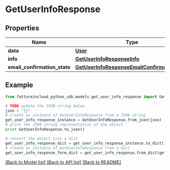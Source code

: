 # GetUserInfoResponse



## Properties
Name | Type | Description | Notes
------------ | ------------- | ------------- | -------------
**data** | [**User**](User.md) |  | [optional] 
**info** | [**GetUserInfoResponseInfo**](GetUserInfoResponseInfo.md) |  | [optional] 
**email_confirmation_state** | [**GetUserInfoResponseEmailConfirmationState**](GetUserInfoResponseEmailConfirmationState.md) |  | [optional] 

## Example

```python
from fattureincloud_python_sdk.models.get_user_info_response import GetUserInfoResponse

# TODO update the JSON string below
json = "{}"
# create an instance of GetUserInfoResponse from a JSON string
get_user_info_response_instance = GetUserInfoResponse.from_json(json)
# print the JSON string representation of the object
print GetUserInfoResponse.to_json()

# convert the object into a dict
get_user_info_response_dict = get_user_info_response_instance.to_dict()
# create an instance of GetUserInfoResponse from a dict
get_user_info_response_form_dict = get_user_info_response.from_dict(get_user_info_response_dict)
```
[[Back to Model list]](../README.md#documentation-for-models) [[Back to API list]](../README.md#documentation-for-api-endpoints) [[Back to README]](../README.md)


